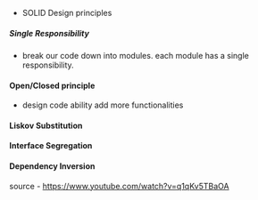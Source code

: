 - SOLID Design principles 

##### Single Responsibility 

- break our code down into modules. each module has a single responsibility. 

#### Open/Closed principle 

 - design code ability add more functionalities 

#### Liskov Substitution 

#### Interface Segregation 

#### Dependency Inversion 



source - https://www.youtube.com/watch?v=q1qKv5TBaOA
